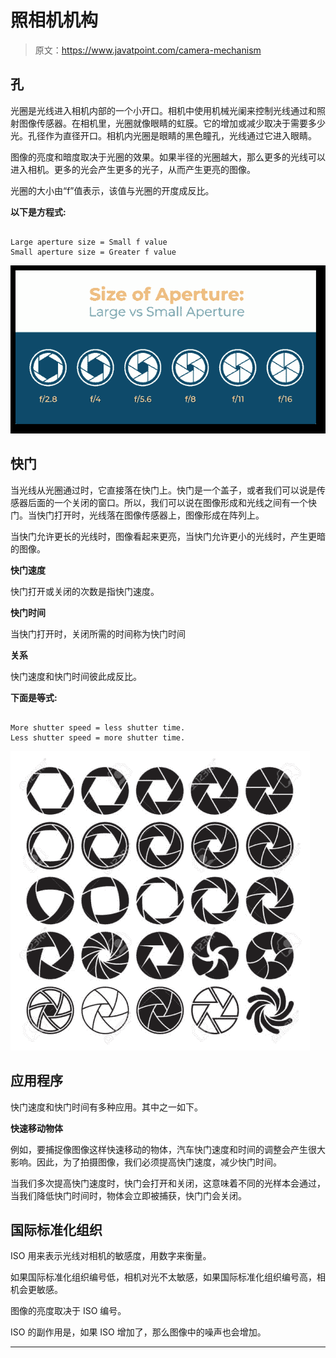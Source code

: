 # 照相机机构

> 原文：<https://www.javatpoint.com/camera-mechanism>

## 孔

光圈是光线进入相机内部的一个小开口。相机中使用机械光阑来控制光线通过和照射图像传感器。在相机里，光圈就像眼睛的虹膜。它的增加或减少取决于需要多少光。孔径作为直径开口。相机内光圈是眼睛的黑色瞳孔，光线通过它进入眼睛。

图像的亮度和暗度取决于光圈的效果。如果半径的光圈越大，那么更多的光线可以进入相机。更多的光会产生更多的光子，从而产生更亮的图像。

光圈的大小由“f”值表示，该值与光圈的开度成反比。

**以下是方程式:**

```

Large aperture size = Small f value
Small aperture size = Greater f value

```

![Camera Mechanism](img/15b90a994887b4a8013b07c581596599.png)

## 快门

当光线从光圈通过时，它直接落在快门上。快门是一个盖子，或者我们可以说是传感器后面的一个关闭的窗口。所以，我们可以说在图像形成和光线之间有一个快门。当快门打开时，光线落在图像传感器上，图像形成在阵列上。

当快门允许更长的光线时，图像看起来更亮，当快门允许更小的光线时，产生更暗的图像。

**快门速度**

快门打开或关闭的次数是指快门速度。

**快门时间**

当快门打开时，关闭所需的时间称为快门时间

**关系**

快门速度和快门时间彼此成反比。

**下面是等式:**

```

More shutter speed = less shutter time.
Less shutter speed = more shutter time.

```

![Camera Mechanism](img/00df76df4bb2ac4271ab7284766b1fc7.png)

## 应用程序

快门速度和快门时间有多种应用。其中之一如下。

**快速移动物体**

例如，要捕捉像图像这样快速移动的物体，汽车快门速度和时间的调整会产生很大影响。因此，为了拍摄图像，我们必须提高快门速度，减少快门时间。

当我们多次提高快门速度时，快门会打开和关闭，这意味着不同的光样本会通过，当我们降低快门时间时，物体会立即被捕获，快门门会关闭。

## 国际标准化组织

ISO 用来表示光线对相机的敏感度，用数字来衡量。

如果国际标准化组织编号低，相机对光不太敏感，如果国际标准化组织编号高，相机会更敏感。

图像的亮度取决于 ISO 编号。

ISO 的副作用是，如果 ISO 增加了，那么图像中的噪声也会增加。

* * *